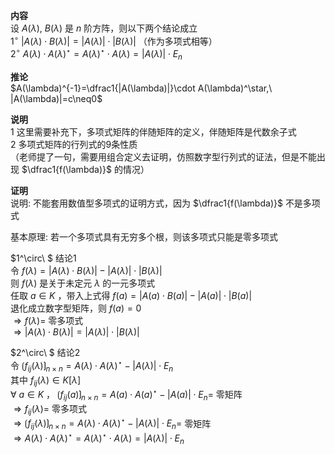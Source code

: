 **内容**  
设 $A(\lambda),\ B(\lambda)$ 是 $n$ 阶方阵，则以下两个结论成立  
$1^\circ\ |A(\lambda)\cdot B(\lambda)|=|A(\lambda)|\cdot|B(\lambda)|$ （作为多项式相等）  
$2^\circ\ A(\lambda)\cdot A(\lambda)^\star=A(\lambda)^\star\cdot A(\lambda)=|A(\lambda)|\cdot E_n$  
  
**推论**  
$A(\lambda)^{-1}=\dfrac1{|A(\lambda)|}\cdot A(\lambda)^\star,\ |A(\lambda)|=c\neq0$  
  
**说明**  
1 这里需要补充下，多项式矩阵的伴随矩阵的定义，伴随矩阵是代数余子式  
2 多项式矩阵的行列式的9条性质  
（老师提了一句，需要用组合定义去证明，仿照数字型行列式的证法，但是不能出现 $\dfrac1{f(\lambda)}$ 的情况）  
  
**证明**  
说明: 不能套用数值型多项式的证明方式，因为 $\dfrac1{f(\lambda)}$ 不是多项式  
  
基本原理: 若一个多项式具有无穷多个根，则该多项式只能是零多项式  
  
$1^\circ\ $ 结论1  
令 $f(\lambda)=|A(\lambda)\cdot B(\lambda)|-|A(\lambda)|\cdot|B(\lambda)|$  
则 $f(\lambda)$ 是关于未定元 $\lambda$ 的一元多项式  
任取 $a\in K$ ，带入上式得 $f(a)=|A(a)\cdot B(a)|-|A(a)|\cdot|B(a)|$  
退化成立数字型矩阵，则 $f(a)=0$  
$\Rightarrow f(\lambda)=$ 零多项式  
$\Rightarrow |A(\lambda)\cdot B(\lambda)|=|A(\lambda)|\cdot|B(\lambda)|$  
  
$2^\circ\ $ 结论2  
令 $\lgroup f_{ij}(\lambda)\rgroup_{n\times n}=A(\lambda)\cdot A(\lambda)^\star-|A(\lambda)|\cdot E_n$  
其中 $f_{ij}(\lambda)\in K[\lambda]$  
$\forall\ a\in K$ ， $\lgroup f_{ij}(a)\rgroup_{n\times n}=A(a)\cdot A(a)^\star-|A(a)|\cdot E_n=$ 零矩阵  
$\Rightarrow f_{ij}(\lambda)=$ 零多项式  
$\Rightarrow\lgroup f_{ij}(\lambda)\rgroup_{n\times n}=A(\lambda)\cdot A(\lambda)^\star-|A(\lambda)|\cdot E_n=$ 零矩阵  
$\Rightarrow A(\lambda)\cdot A(\lambda)^\star=A(\lambda)^\star\cdot A(\lambda)=|A(\lambda)|\cdot E_n$  

